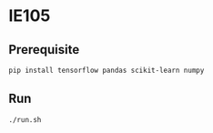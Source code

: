 # IE105


## Prerequisite

```bash
pip install tensorflow pandas scikit-learn numpy
```

## Run

```bash
./run.sh
```
